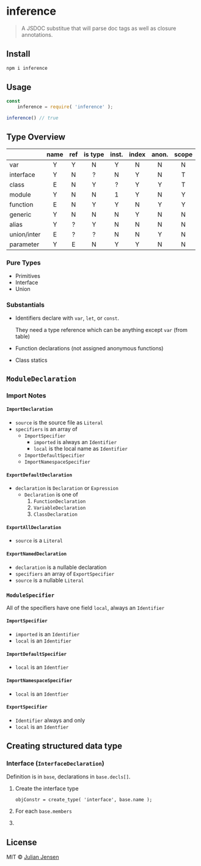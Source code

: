 # inference


> A JSDOC substitue that will parse doc tags as well as closure annotations.


## Install

```sh
npm i inference
```

## Usage

```js
const 
    inference = require( 'inference' );

inference() // true
```

## Type Overview

|             | name | ref | is type | inst. | index | anon. | scope |
|-------------|:----:|:---:|:-------:|:-----:|:-----:|:-----:|:-----:|
| var         |   Y  |  Y  |    N    |   Y   |   N   |   N   |   N   |
| interface   |   Y  |  N  |    ?    |   N   |   Y   |   N   |   T   |
| class       |   E  |  N  |    Y    |   ?   |   Y   |   Y   |   T   |
| module      |   Y  |  N  |    N    |   1   |   Y   |   N   |   Y   |
| function    |   E  |  N  |    Y    |   Y   |   N   |   Y   |   Y   |
| generic     |   Y  |  N  |    N    |   N   |   Y   |   N   |   N   |
| alias       |   Y  |  ?  |    Y    |   N   |   N   |   N   |   N   |
| union/inter |   E  |  ?  |    ?    |   N   |   N   |   Y   |   N   |
| parameter   |   Y  |  E  |    N    |   Y   |   Y   |   N   |   N   |

### Pure Types

* Primitives
* Interface
* Union

### Substantials

* Identifiers declare with `var`, `let`, or `const`.

  They need a type reference which can be anything except `var` (from table)
  
* Function declarations (not assigned anonymous functions)
* Class statics


## `ModuleDeclaration`

### Import Notes

#### `ImportDeclaration`

* `source` is the source file as `Literal`
* `specifiers` is an array of
  * `ImportSpecifier`
    * `imported` is always an `Identifier`
    * `local` is the local name as `Identifier`
  * `ImportDefaultSpecifier`
  * `ImportNamespaceSpecifier`

#### `ExportDefaultDeclaration`

* `declaration` is `Declaration` or `Expression`
  * `Declaration` is one of
    1. `FunctionDeclaration`
    1. `VariableDeclaration`
    1. `ClassDeclaration`

#### `ExportAllDeclaration`

* `source` is a `Literal`

#### `ExportNamedDeclaration`

* `declaration` is a nullable declaration
* `specifiers` an array of `ExportSpecifier`
* `source` is a nullable `Literal`


### `ModuleSpecifier`
All of the specifiers have one field `local`, always an `Identifier`

#### `ImportSpecifier`

* `imported` is an `Identifier`
* `local` is an `Identifier`

#### `ImportDefaultSpecifier`

* `local` is an `Identfier`

#### `ImportNamespaceSpecifier`

* `local` is an `Identfier`

#### `ExportSpecifier`
* `Identifier` always and only
* `local` is an `Identfier`

## Creating structured data type

### Interface (`InterfaceDeclaration`)
Definition is in `base`, declarations in `base.decls[]`.

1. Create the interface type

   `objConstr = create_type( 'interface', base.name );`
2. For each `base.members`
3. 

## License

MIT © [Julian Jensen](https://github.com/julianjensen/jsdoc-tag-parser)
